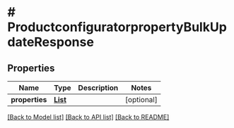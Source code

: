 # # ProductconfiguratorpropertyBulkUpdateResponse


## Properties 


Name | Type | Description | Notes
------------ | ------------- | ------------- | -------------
**properties**| [**List<ProductconfiguratorpropertyEntity>**](ProductconfiguratorpropertyEntity.md) |   | [optional]


[[Back to Model list]](../../README.md#models) [[Back to API list]](../../README.md#endpoints) [[Back to README]](../../README.md)

